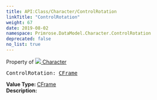 ```yaml
---
title: API:Class/Character/ControlRotation
linkTitle: "ControlRotation"
weight: 67
date: 2019-08-02
namespace: Primrose.DataModel.Character.ControlRotation
deprecated: false
no_list: true
---
```

Property of <a href="/docs/api-reference/Class/Character"><img src="/icons/silk/humanoid.png"/>&nbsp;Character</a>
<pre class="method-declaration">
ControlRotation: <a class="type" href="/docs/api-reference/DataType/CFrame">CFrame</a></pre>
<b>Value Type: </b>
<a class="type" href="/docs/api-reference/DataType/CFrame">CFrame</a>
<br/>
<b>Description: </b>